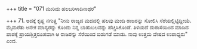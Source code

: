 +++
title = "071 ಮುರಿದು ಹಲಬರಿಳಾದಿನಾಥರ"

+++
71. ಅದಕ್ಕೆ ಕೃಷ್ಣ ನಗುತ್ತ "ನೀನು ರಾಜ್ಯದ ಮದದಲ್ಲಿ ಹಲವು ಮಂದಿ ರಾಜರನ್ನು ಸೋಲಿಸಿ ಸೆರೆಯಲ್ಲಿಟ್ಟಿದ್ದೀಯೆ. ಮೈಮರೆತು ಅನೇಕ ಮಾನ್ಯರನ್ನು ಕೊಂದು ನಿನ್ನ ಬಾಹುಬಲವನ್ನು ಹೆಚ್ಚಿಸಿಕೊಂಡೆ. ತಿಳಿಯದೆ ದುರಾಸೆಯಿಂದ ಮಾಡಿದ ಪಾಪಕ್ಕೆ ಪ್ರಾಯಶ್ಚಿತ್ತರೂಪವಾಗಿ ಆ ರಾಜರನ್ನು ಸೆರೆಯಿಂದ ಬಿಡುಗಡೆ ಮಾಡು. ನಾವು ಉತ್ತಮ ವೇಷದ ಉಪಾಧ್ಯರು" ಎಂದ.